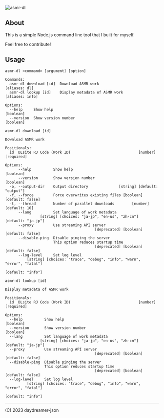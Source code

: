 ![asmr-dl](https://socialify.git.ci/daydreamer-json/asmr-dl/image?description=1&forks=1&issues=1&language=1&logo=https%3A%2F%2Fraw.githubusercontent.com%2Fdaydreamer-json%2Fasmr-dl%2Fmain%2Fmedia%2Ficon%2Fatom.svg&owner=1&pattern=Circuit%20Board&pulls=1&stargazers=1&theme=Auto)

## About

This is a simple Node.js command line tool that I built for myself.

Feel free to contribute!

## Usage

```text
asmr-dl <command> [argument] [option]

Commands:
  asmr-dl download [id]  Download ASMR work                        [aliases: dl]
  asmr-dl lookup [id]    Display metadata of ASMR work           [aliases: info]

Options:
  --help     Show help                                                 [boolean]
  --version  Show version number                                       [boolean]
```

```text
asmr-dl download [id]

Download ASMR work

Positionals:
  id  DLsite RJ Code (Work ID)                               [number] [required]

Options:
      --help          Show help                                        [boolean]
      --version       Show version number                              [boolean]
  -o, --output-dir    Output directory              [string] [default: "output"]
  -f, --force         Force overwrites existing files [boolean] [default: false]
  -t, --thread        Number of parallel downloads        [number] [default: 10]
      --lang          Set language of work metadata
                [string] [choices: "ja-jp", "en-us", "zh-cn"] [default: "ja-jp"]
      --proxy         Use streaming API server
                                         [deprecated] [boolean] [default: false]
      --disable-ping  Disable pinging the server
                      This option reduces startup time
                                         [deprecated] [boolean] [default: false]
      --log-level     Set log level
          [string] [choices: "trace", "debug", "info", "warn", "error", "fatal"]
                                                               [default: "info"]
```

```text
asmr-dl lookup [id]

Display metadata of ASMR work

Positionals:
  id  DLsite RJ Code (Work ID)                               [number] [required]

Options:
  --help          Show help                                            [boolean]
  --version       Show version number                                  [boolean]
  --lang          Set language of work metadata
                [string] [choices: "ja-jp", "en-us", "zh-cn"] [default: "ja-jp"]
  --proxy         Use streaming API server
                                         [deprecated] [boolean] [default: false]
  --disable-ping  Disable pinging the server
                  This option reduces startup time
                                         [deprecated] [boolean] [default: false]
  --log-level     Set log level
          [string] [choices: "trace", "debug", "info", "warn", "error", "fatal"]
                                                               [default: "info"]
```

---

(C) 2023 daydreamer-json